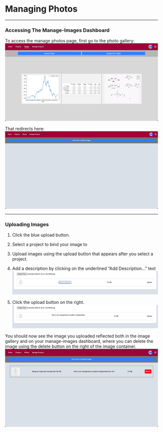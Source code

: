 # Managing Photos


<hr>

### Accessing The Manage-Images Dashboard

To access the manage photos page, first go to the photo gallery:
![Main Collection](/src/client/docs/students/gallery.png)

That redirects here:
![Main Collection](/src/client/docs/students/manageimagepage.png)

<hr>

### Uploading Images

1. Click the blue upload button.

2. Select a project to bind your image to

3. Upload images using the upload button that appears after you select a project. 

4. Add a description by clicking on the underlined “Add Description…” text
![Main Collection](/src/client/docs/students/imagedesc.png)

5. Click the upload button on the right.
![Main Collection](/src/client/docs/students/uploadimage.png)


You should now see the image you uploaded reflected both in the image gallery and on your manage-images dashboard, where you can delete the image using the delete button on the right of the image container.
![Main Collection](/src/client/docs/students/deleteimage.png)

